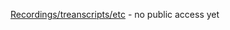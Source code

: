 [Recordings/treanscripts/etc](https://uoe-my.sharepoint.com/personal/gperu_ed_ac_uk/_layouts/15/onedrive.aspx?csf=1&web=1&e=xABy1k&CID=67c33c58%2D629d%2D47fe%2D9c4a%2D859ad503b1c2&id=%2Fpersonal%2Fgperu%5Fed%5Fac%5Fuk%2FDocuments%2FEVERSE%2FMS8%5Fzoom&FolderCTID=0x012000E6C26C8AB30192459FC0BBAF72A76B5A&view=0) - no public access yet
